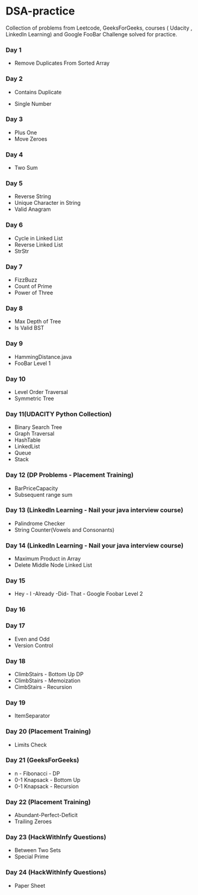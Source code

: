# DSA-practice
Collection of problems from Leetcode, GeeksForGeeks, courses ( Udacity , LinkedIn Learning) and Google FooBar Challenge solved for practice.

### Day 1

- Remove Duplicates From Sorted Array

### Day 2

- Contains Duplicate

- Single Number

### Day 3

- Plus One
- Move Zeroes

### Day 4

- Two Sum

### Day 5

- Reverse String
- Unique Character in String
- Valid Anagram

### Day 6

- Cycle in Linked List
- Reverse Linked List
- StrStr

### Day 7

- FizzBuzz
- Count of Prime
- Power of Three

### Day 8

- Max Depth of Tree
- Is Valid BST

### Day 9

- HammingDistance.java
- FooBar Level 1

### Day 10

- Level Order Traversal
- Symmetric Tree

### Day 11(UDACITY Python Collection)

- Binary Search Tree
- Graph Traversal
- HashTable
- LinkedList
- Queue
- Stack

### Day 12 (DP Problems - Placement Training)

- BarPriceCapacity
- Subsequent range sum 

### Day 13 (LinkedIn Learning - Nail your java interview course)

- Palindrome Checker
- String Counter(Vowels and Consonants)

### Day 14 (LinkedIn Learning - Nail your java interview course)

- Maximum Product in Array
- Delete Middle Node Linked List

### Day 15 

- Hey - I -Already -Did- That - Google Foobar Level 2

### Day 16 

### Day 17 

- Even and Odd
- Version Control

### Day 18 

- ClimbStairs - Bottom Up DP
- ClimbStairs - Memoization
- CimbStairs - Recursion

### Day 19 

- ItemSeparator

### Day 20 (Placement Training)

- Limits Check 

### Day 21 (GeeksForGeeks)

- n - Fibonacci - DP
- 0-1 Knapsack - Bottom Up
- 0-1 Knapsack - Recursion

### Day 22 (Placement Training)

- Abundant-Perfect-Deficit
- Trailing Zeroes


### Day 23 (HackWithInfy Questions)

- Between Two Sets
- Special Prime

### Day 24 (HackWithInfy Questions)

- Paper Sheet
